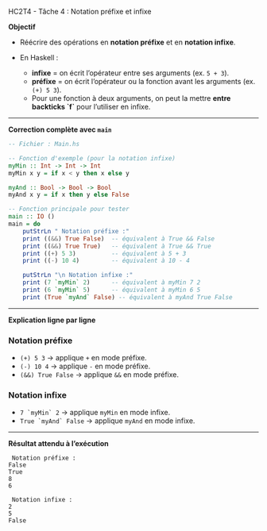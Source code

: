 HC2T4 - Tâche 4 : Notation préfixe et infixe



 **Objectif**

* Réécrire des opérations en **notation préfixe** et en **notation infixe**.
* En Haskell :

  * **infixe** = on écrit l’opérateur entre ses arguments (ex. `5 + 3`).
  * **préfixe** = on écrit l’opérateur ou la fonction avant les arguments (ex. `(+) 5 3`).
  * Pour une fonction à deux arguments, on peut la mettre **entre backticks \`f\`** pour l’utiliser en infixe.

---

 **Correction complète avec `main`**

```haskell
-- Fichier : Main.hs

-- Fonction d'exemple (pour la notation infixe)
myMin :: Int -> Int -> Int
myMin x y = if x < y then x else y

myAnd :: Bool -> Bool -> Bool
myAnd x y = if x then y else False

-- Fonction principale pour tester
main :: IO ()
main = do
    putStrLn " Notation préfixe :"
    print ((&&) True False)  -- équivalent à True && False
    print ((&&) True True)   -- équivalent à True && True
    print ((+) 5 3)          -- équivalent à 5 + 3
    print ((-) 10 4)         -- équivalent à 10 - 4

    putStrLn "\n Notation infixe :"
    print (7 `myMin` 2)      -- équivalent à myMin 7 2
    print (6 `myMin` 5)      -- équivalent à myMin 6 5
    print (True `myAnd` False) -- équivalent à myAnd True False
```

---

 **Explication ligne par ligne**

###  Notation préfixe

* `(+) 5 3` → applique `+` en mode préfixe.
* `(-) 10 4` → applique `-` en mode préfixe.
* `(&&) True False` → applique `&&` en mode préfixe.

###  Notation infixe

* ``7 `myMin` 2`` → applique `myMin` en mode infixe.
* ``True `myAnd` False`` → applique `myAnd` en mode infixe.

---

 **Résultat attendu à l’exécution**

```
 Notation préfixe :
False
True
8
6

 Notation infixe :
2
5
False
